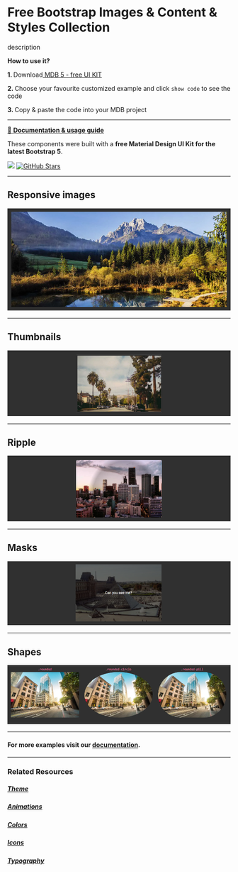 # Free Bootstrap Images & Content & Styles Collection

description

<p><strong>How to use it?</strong></p>
<p class="mb-2">
<strong>1. </strong>Download<a target="_blank" href="https://mdbootstrap.com/docs/standard/"> MDB 5 - free UI KIT</a></p>
<p class="mb-2"><strong>2. </strong>Choose your favourite customized example and click <code>show code</code> to see the code</p>
<p class="mb-3"><strong>3. </strong>Copy & paste the code into your MDB project</p>

--------------------

[📄 **Documentation & usage guide**](https://mdbootstrap.com/docs/standard/content-styles/images/)

These components were built with a **free Material Design UI Kit for the latest Bootstrap 5**.

<img height="25" src="https://mdbootstrap.com/img/Marketing/general/logo/medium/mdb-r.png">  [![GitHub Stars](https://img.shields.io/github/stars/mdbootstrap/mdb-ui-kit?label=Star%20now&style=social)](https://github.com/mdbootstrap/mdb-ui-kit/)

---------------------

 <h2 class="mb-4">Responsive images</h2> 

 [![Bootstrap 5 Images](/assets/responsive-images.png)](https://mdbootstrap.com/docs/standard/content-styles/images/#section-responsive-images)

 
 <hr class="my-5">

 <h2 class="mb-4">Thumbnails</h2> 

 [![Bootstrap 5 Images](/assets/thumbnails.png)](https://mdbootstrap.com/docs/standard/content-styles/images/#section-thumbnails)

 
 <hr class="my-5">

 <h2 class="mb-4">Ripple</h2> 

 [![Bootstrap 5 Images](/assets/ripple.png)](https://mdbootstrap.com/docs/standard/content-styles/images/#section-ripple)

 
 <hr class="my-5">

 <h2 class="mb-4">Masks</h2> 

 [![Bootstrap 5 Images](/assets/masks.png)](https://mdbootstrap.com/docs/standard/content-styles/images/#section-masks)

 
 <hr class="my-5">

 <h2 class="mb-4">Shapes</h2> 

 [![Bootstrap 5 Images](/assets/shapes.png)](https://mdbootstrap.com/docs/standard/content-styles/images/#section-shapes)


 
 <hr class="my-5">

<h4>For more examples visit our <a target="_blank" href="https://mdbootstrap.com/docs/standard/content-styles/images/">documentation</a>.</h4>

 <hr class="my-5">

<h3>Related Resources</h3>

<h5><a target="_blank" href="https://mdbootstrap.com/docs/standard/content-styles/theme/">Theme</a></h5>

<h5><a target="_blank" href="https://mdbootstrap.com/docs/standard/content-styles/animations/">Animations</a></h5>

<h5><a target="_blank" href="https://mdbootstrap.com/docs/standard/content-styles/colors/">Colors</a></h5>

<h5><a target="_blank" href="https://mdbootstrap.com/docs/standard/content-styles/icons/">Icons</a></h5>

<h5><a target="_blank" href="https://mdbootstrap.com/docs/standard/content-styles/typography/">Typography</a></h5>

